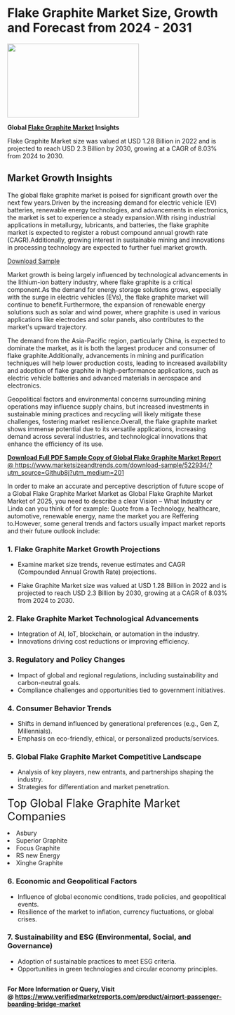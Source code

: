 <H1>Flake Graphite Market Size, Growth and Forecast from 2024 - 2031</H1><img class="aligncenter size-medium wp-image-584254" src="https://thirdeyenews.in/wp-content/uploads/2024/09/Global-Market-Research-300x168.jpeg" alt="" width="300" height="168" /><p><strong>Global&nbsp;<a href="https://www.marketsizeandtrends.com/download-sample/522934/?utm_source=Github8j?utm_medium=201">Flake Graphite Market</a> Insights</strong></p><p>Flake Graphite Market size was valued at USD 1.28 Billion in 2022 and is projected to reach USD 2.3 Billion by 2030, growing at a CAGR of 8.03% from 2024 to 2030.</p><p><h2>Market Growth Insights</h2> <p>The global flake graphite market is poised for significant growth over the next few years.Driven by the increasing demand for electric vehicle (EV) batteries, renewable energy technologies, and advancements in electronics, the market is set to experience a steady expansion.With rising industrial applications in metallurgy, lubricants, and batteries, the flake graphite market is expected to register a robust compound annual growth rate (CAGR).Additionally, growing interest in sustainable mining and innovations in processing technology are expected to further fuel market growth.</p> <p><a href="#">Download Sample</a></p> <p>Market growth is being largely influenced by technological advancements in the lithium-ion battery industry, where flake graphite is a critical component.As the demand for energy storage solutions grows, especially with the surge in electric vehicles (EVs), the flake graphite market will continue to benefit.Furthermore, the expansion of renewable energy solutions such as solar and wind power, where graphite is used in various applications like electrodes and solar panels, also contributes to the market's upward trajectory.</p> <p>The demand from the Asia-Pacific region, particularly China, is expected to dominate the market, as it is both the largest producer and consumer of flake graphite.Additionally, advancements in mining and purification techniques will help lower production costs, leading to increased availability and adoption of flake graphite in high-performance applications, such as electric vehicle batteries and advanced materials in aerospace and electronics.</p> <p>Geopolitical factors and environmental concerns surrounding mining operations may influence supply chains, but increased investments in sustainable mining practices and recycling will likely mitigate these challenges, fostering market resilience.Overall, the flake graphite market shows immense potential due to its versatile applications, increasing demand across several industries, and technological innovations that enhance the efficiency of its use.</p> <p><a href="#"></p><p><span class=""><strong>Download Full PDF Sample Copy of Global Flake Graphite Market Report</strong> @ <a href="https://www.marketsizeandtrends.com/download-sample/522934/?utm_source=Github8j?utm_medium=201" target="_blank">https://www.marketsizeandtrends.com/download-sample/522934/?utm_source=Github8j?utm_medium=201</a></span></p><p>In order to make an accurate and perceptive description of future scope of a Global&nbsp;Flake Graphite Market Market as Global&nbsp;Flake Graphite Market Market of 2025, you need to describe a clear Vision &ndash; What Industry or Linda can you think of for example: Quote from a Technology, healthcare, automotive, renewable energy, name the market you are Reffering to.However, some general trends and factors usually impact market reports and their future outlook include:</p><h3>1.&nbsp;<strong>Flake Graphite Market Growth Projections</strong></h3><ul><li>Examine market size trends, revenue estimates and CAGR (Compounded Annual Growth Rate) projections.</li><li><p>Flake Graphite Market size was valued at USD 1.28 Billion in 2022 and is projected to reach USD 2.3 Billion by 2030, growing at a CAGR of 8.03% from 2024 to 2030.</p></li></ul><h3>2.&nbsp;<strong>Flake Graphite Market Technological Advancements</strong></h3><ul><li>Integration of AI, IoT, blockchain, or automation in the industry.</li><li>Innovations driving cost reductions or improving efficiency.</li></ul><h3>3.&nbsp;<strong>Regulatory and Policy Changes</strong></h3><ul><li>Impact of global and regional regulations, including sustainability and carbon-neutral goals.</li><li>Compliance challenges and opportunities tied to government initiatives.</li></ul><h3>4.&nbsp;<strong>Consumer Behavior Trends</strong></h3><ul><li>Shifts in demand influenced by generational preferences (e.g., Gen Z, Millennials).</li><li>Emphasis on eco-friendly, ethical, or personalized products/services.</li></ul><h3>5.&nbsp;<strong>Global Flake Graphite Market Competitive Landscape</strong></h3><ul><li>Analysis of key players, new entrants, and partnerships shaping the industry.</li><li>Strategies for differentiation and market penetration.</li></ul><p data-pm-slice="1 1 []"><span style="color: inherit; font-family: inherit; font-size: 25px;">Top Global Flake Graphite Market Companies</span></p><div class="" data-test-id=""><p><li>Asbury</li><li> Superior Graphite</li><li> Focus Graphite</li><li> RS new Energy</li><li> Xinghe Graphite</li></p></div><h3>6.&nbsp;<strong>Economic and Geopolitical Factors</strong></h3><ul><li>Influence of global economic conditions, trade policies, and geopolitical events.</li><li>Resilience of the market to inflation, currency fluctuations, or global crises.</li></ul><h3>7.&nbsp;<strong>Sustainability and ESG (Environmental, Social, and Governance)</strong></h3><ul><li>Adoption of sustainable practices to meet ESG criteria.</li><li>Opportunities in green technologies and circular economy principles.</li></ul><h2><strong style="font-size: 14px;">For More Information or Query, Visit @&nbsp;</strong><a style="background-color: #ffffff; font-size: 14px;" href="https://www.marketsizeandtrends.com/report/flake-graphite-market/" target="_blank">https://www.verifiedmarketreports.com/product/airport-passenger-boarding-bridge-market</a></h2>